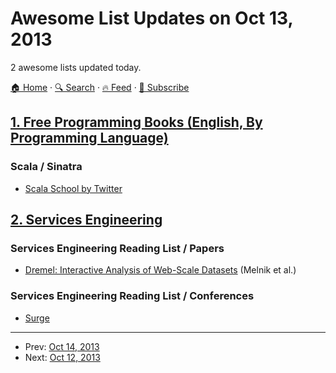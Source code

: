 # Awesome List Updates on Oct 13, 2013

2 awesome lists updated today.

[🏠 Home](/README.md) · [🔍 Search](https://www.trackawesomelist.com/search/) · [🔥 Feed](https://www.trackawesomelist.com/rss.xml) · [📮 Subscribe](https://trackawesomelist.us17.list-manage.com/subscribe?u=d2f0117aa829c83a63ec63c2f&id=36a103854c)



## [1. Free Programming Books (English, By Programming Language)](/content/EbookFoundation/free-programming-books/README.md)

### Scala / Sinatra

*   [Scala School by Twitter](http://twitter.github.io/scala_school/)

## [2. Services Engineering](/content/mmcgrana/services-engineering/README.md)

### Services Engineering Reading List / Papers

*   [Dremel: Interactive Analysis of Web-Scale Datasets](http://static.googleusercontent.com/external_content/untrusted_dlcp/research.google.com/en/us/pubs/archive/36632.pdf) (Melnik et al.)

### Services Engineering Reading List / Conferences

*   [Surge](http://surge.omniti.com/)

---

- Prev: [Oct 14, 2013](/content/2013/10/14/README.md)
- Next: [Oct 12, 2013](/content/2013/10/12/README.md)